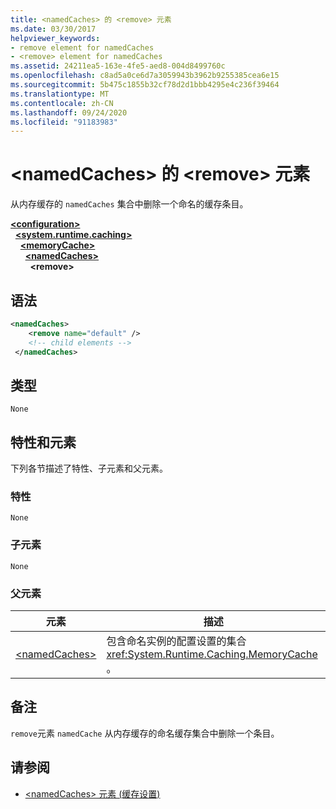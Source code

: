```yaml
---
title: <namedCaches> 的 <remove> 元素
ms.date: 03/30/2017
helpviewer_keywords:
- remove element for namedCaches
- <remove> element for namedCaches
ms.assetid: 24211ea5-163e-4fe5-aed8-004d8499760c
ms.openlocfilehash: c8ad5a0ce6d7a3059943b3962b9255385cea6e15
ms.sourcegitcommit: 5b475c1855b32cf78d2d1bbb4295e4c236f39464
ms.translationtype: MT
ms.contentlocale: zh-CN
ms.lasthandoff: 09/24/2020
ms.locfileid: "91183983"
---
```

# <a name="remove-element-for-namedcaches"></a>\<namedCaches> 的 \<remove> 元素

从内存缓存的 `namedCaches` 集合中删除一个命名的缓存条目。  
  
[**\<configuration>**](../configuration-element.md)\
&nbsp;&nbsp;[**\<system.runtime.caching>**](system-runtime-caching-element-cache-settings.md)\
&nbsp;&nbsp;&nbsp;&nbsp;[**\<memoryCache>**](memorycache-element-cache-settings.md)\
&nbsp;&nbsp;&nbsp;&nbsp;&nbsp;&nbsp;[**\<namedCaches>**](namedcaches-element-cache-settings.md)\
&nbsp;&nbsp;&nbsp;&nbsp;&nbsp;&nbsp;&nbsp;&nbsp;**\<remove>**  
  
## <a name="syntax"></a>语法  
  
```xml  
<namedCaches>  
    <remove name="default" />  
    <!-- child elements -->  
 </namedCaches>  
```  
  
## <a name="type"></a>类型  

 `None`  
  
## <a name="attributes-and-elements"></a>特性和元素  

 下列各节描述了特性、子元素和父元素。  
  
### <a name="attributes"></a>特性  

 `None`  
  
### <a name="child-elements"></a>子元素  

 `None`  
  
### <a name="parent-elements"></a>父元素  
  
|元素|描述|  
|-------------|-----------------|  
|[\<namedCaches>](namedcaches-element-cache-settings.md)|包含命名实例的配置设置的集合 <xref:System.Runtime.Caching.MemoryCache> 。|  
  
## <a name="remarks"></a>备注  

 `remove`元素 `namedCache` 从内存缓存的命名缓存集合中删除一个条目。  
  
## <a name="see-also"></a>请参阅

- [\<namedCaches> 元素 (缓存设置) ](namedcaches-element-cache-settings.md)
